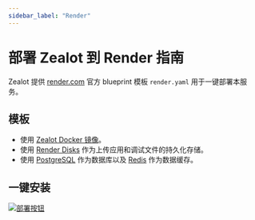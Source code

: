 ```yaml
---
sidebar_label: "Render"
---
```


# 部署 Zealot 到 Render 指南

Zealot 提供 [render.com](https://render.com/) 官方 blueprint 模板 `render.yaml` 用于一键部署本服务。

## 模板

* 使用 [Zealot Docker 镜像](https://ghcr.io/tryzealot/zealot)。
* 使用 [Render Disks](https://render.com/docs/disks) 作为上传应用和调试文件的持久化存储。
* 使用 [PostgreSQL](https://render.com/docs/databases) 作为数据库以及 [Redis](https://render.com/docs/redis) 作为数据缓存。

## 一键安装

[![部署按钮](https://render.com/images/deploy-to-render-button.svg)](https://render.com/deploy?repo=https://github.com/tryzealot/zealot)
